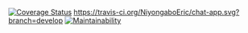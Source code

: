 [![Coverage Status](https://coveralls.io/repos/github/NiyongaboEric/chat-app/badge.svg?branch=master)](https://coveralls.io/github/NiyongaboEric/chat-app?branch=master) https://travis-ci.org/NiyongaboEric/chat-app.svg?branch=develop [![Maintainability](https://api.codeclimate.com/v1/badges/e4148ba028a59f6ae935/maintainability)](https://codeclimate.com/github/NiyongaboEric/chat-app/maintainability)